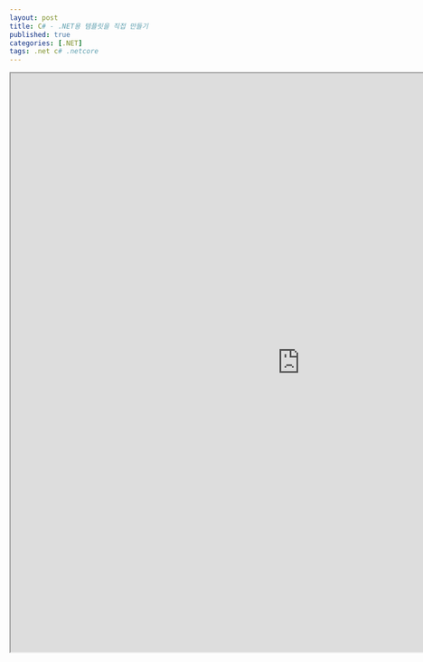 ```yaml
---
layout: post
title: C# - .NET용 템플릿을 직접 만들기
published: true
categories: [.NET]
tags: .net c# .netcore
---  
```

<iframe width="1024" height="1024" src="https://docs.google.com/document/d/e/2PACX-1vS-QktdMyy8wN0vxCqQd3sTsf30fJoWwsPXbXryI373WPlYFYp6fryJ7vfrsMmyo-bB8xJLQPrs7Bs5/pub?embedded=true"></iframe>    
   